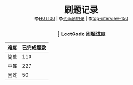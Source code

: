 <div align="center">
  <p align="center">
    <h1 style="margin-bottom: 0;">刷题记录</h1>
    <a>
      📚<a href="https://leetcode.cn/studyplan/top-100-liked/" target="_blank">HOT100</a> | 
      📚<a href="https://programmercarl.com/" target="_blank">代码随想录</a> |
      📚<a href="https://leetcode.cn/studyplan/top-interview-150/" target="_blank">top-interview-150</a>
    </a>
  </p>
</div>

<div align="center">

<h3>🧮 <a href="https://leetcode.cn" target="_blank">LeetCode</a> 刷题进度</h3>

<table>
  <thead>
    <tr>
      <th>难度</th>
      <th>已完成题数</th>
    </tr>
  </thead>
  <tbody>
    <tr>
      <td>简单</td>
      <td>110</td>
    </tr>
    <tr>
      <td>中等</td>
      <td>227</td>
    </tr>
    <tr>
      <td>困难</td>
      <td>50</td>
    </tr>
  </tbody>
</table>

</div>
